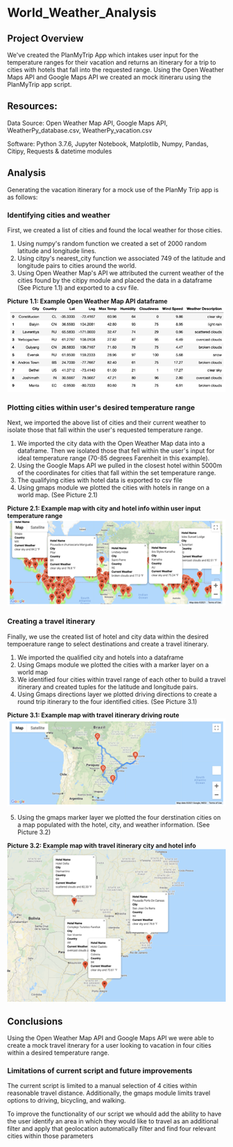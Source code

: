 # World_Weather_Analysis

## Project Overview
We've created the PlanMyTrip App which intakes user input for the temperature ranges for their vacation and returns an itinerary for a trip to cities with hotels that fall into the requested range. Using the Open Weather Maps API and Google Maps API we created an mock itineraru using the PlanMyTrip app script.

## Resources:
Data Source: Open Weather Map API, Google Maps API, WeatherPy_database.csv, WeatherPy_vacation.csv

Software: Python 3.7.6, Jupyter Notebook, Matplotlib, Numpy, Pandas, Citipy, Requests & datetime modules

## Analysis
Generating the vacation itinerary for a mock use of the PlanMy Trip app is as follows:

### Identifying cities and weather
First, we created a list of cities and found the local weather for those cities.
1. Using numpy's random function we created a set of 2000 random latitude and longitude lines.
2. Using citpy's nearest_city function we associated 749 of the latitude and longitude pairs to cities around the world.
3. Using Open Weather Map's API we attributed the current weather of the cities found by the citipy module and placed the data in a dataframe (See Picture 1.1) and exported to a csv file.

**Picture 1.1: Example Open Weather Map API dataframe**
![Example Open Weather Map API dataframe](https://github.com/joshuanallen/World_Weather_Analysis/blob/213c6a863406eff220e8b60886146fb5e0300147/city_data_df.png)

### Plotting cities within user's desired temperature range
Next, we imported the above list of cities and their current weather to isolate those that fall within the user's requested temperature range.
1. We imported the city data with the Open Weather Map data into a dataframe. Then we isolated those that fell within the user's input for ideal temperature range (70-85 degrees Farenheit in this example).
2. Using the Google Maps API we pulled in the closest hotel within 5000m of the coordinates for cities that fall within the set temperature range.
3. The qualifying cities with hotel data is exported to csv file
4. Using gmaps module we plotted the cities with hotels in range on a world map. (See Picture 2.1)

**Picture 2.1: Example map with city and hotel info within user input temperature range**
![Example map with city and hotel info within user input temperature range](https://github.com/joshuanallen/World_Weather_Analysis/blob/213c6a863406eff220e8b60886146fb5e0300147/Vacation_Search/WeatherPy_vacation_map.png)


### Creating a travel itinerary
Finally, we use the created list of hotel and city data within the desired tempoerature range to select destinations and create a travel itinerary.
1. We imported the qualified city and hotels into a dataframe
2. Using Gmaps module we plotted the cities with a marker layer on a world map
3. We identified four cities within travel range of each other to build a travel itinerary and created tuples for the latitude and longitude pairs.
4. Using Gmaps directions layer we plotted driving directions to create a round trip itinerary to the four identified cities. (See Picture 3.1)

**Picture 3.1: Example map with travel itinerary driving route**
![Example map with travel itinerary driving route](https://github.com/joshuanallen/World_Weather_Analysis/blob/213c6a863406eff220e8b60886146fb5e0300147/Vacation_Itinerary/WeatherPy_travel_map.png)

5. Using the gmaps marker layer we plotted the four derstination cities on a map populated with the hotel, city, and weather information. (See Picture 3.2)

**Picture 3.2: Example map with travel itinerary city and hotel info**
![Example map with travel itinerary city and hotel info](https://github.com/joshuanallen/World_Weather_Analysis/blob/213c6a863406eff220e8b60886146fb5e0300147/Vacation_Itinerary/WeatherPy_travel_map_markers.png)

## Conclusions
Using the Open Weather Map API and Google Maps API we were able to create a mock travel itnerary for a user looking to vacation in four cities within a desired temperature range.

### Limitations of current script and future improvements
The current script is limited to a manual selection of 4 cities within reasonable travel distance. Additionally, the gmaps module limits travel options to driving, bicycling, and walking. 

To improve the functionality of our script we whould add the ability to have the user identify an area in which they would like to travel as an additional filter and apply that geolocation automatically filter and find four relevant cities within those parameters
